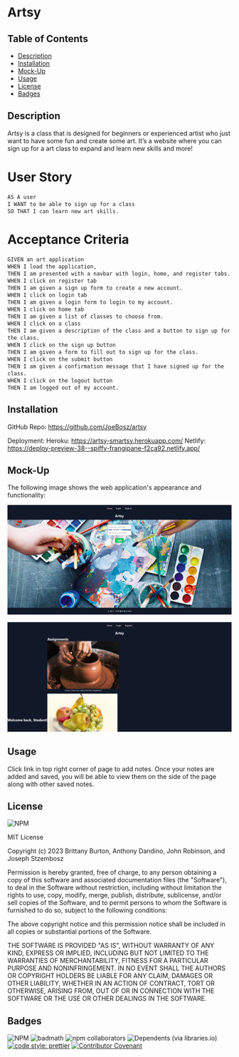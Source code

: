 # Artsy

## Table of Contents

- [Description](#description)
- [Installation](#installation)
- [Mock-Up](#mock-up)
- [Usage](#usage)
- [License](#license)
- [Badges](#badges)

## Description

Artsy is a class that is designed for beginners or experienced artist who just want to have some fun and create some art. It’s a website where you can sign up for a art class to expand and learn new skills and more!

# User Story

```
AS A user
I WANT to be able to sign up for a class
SO THAT I can learn new art skills.
```

# Acceptance Criteria

```
GIVEN an art application
WHEN I load the application,
THEN I am presented with a navbar with login, home, and register tabs.
WHEN I click on register tab
THEN I am given a sign up form to create a new account.
WHEN I click on login tab
THEN I am given a login form to login to my account.
WHEN I click on home tab
THEN I am given a list of classes to choose from.
WHEN I click on a class
THEN I am given a description of the class and a button to sign up for the class.
WHEN I click on the sign up button
THEN I am given a form to fill out to sign up for the class.
WHEN I click on the submit button
THEN I am given a confirmation message that I have signed up for the class.
WHEN I click on the logout button
THEN I am logged out of my account.

```

## Installation

GitHub Repo: https://github.com/JoeBosz/artsy

Deployment:
Heroku: https://artsy-smartsy.herokuapp.com/
Netlify: https://deploy-preview-38--spiffy-frangipane-f2ca92.netlify.app/

## Mock-Up

The following image shows the web application's appearance and functionality:

![Homepage](homepage.png)

![User page](login%20page.png)

## Usage

Click link in top right corner of page to add notes. Once your notes are added and saved, you will be able to view them on the side of the page along with other saved notes.

## License

![NPM](https://img.shields.io/npm/l/inquirer?style=plastic)

MIT License

Copyright (c) 2023 Brittany Burton, Anthony Dandino, John Robinson, and Joseph Stzembosz

Permission is hereby granted, free of charge, to any person obtaining a copy of this software and associated documentation files (the "Software"), to deal in the Software without restriction, including without limitation the rights to use, copy, modify, merge, publish, distribute, sublicense, and/or sell copies of the Software, and to permit persons to whom the Software is furnished to do so, subject to the following conditions:

The above copyright notice and this permission notice shall be included in all copies or substantial portions of the Software.

THE SOFTWARE IS PROVIDED "AS IS", WITHOUT WARRANTY OF ANY KIND, EXPRESS OR IMPLIED, INCLUDING BUT NOT LIMITED TO THE WARRANTIES OF MERCHANTABILITY, FITNESS FOR A PARTICULAR PURPOSE AND NONINFRINGEMENT. IN NO EVENT SHALL THE AUTHORS OR COPYRIGHT HOLDERS BE LIABLE FOR ANY CLAIM, DAMAGES OR OTHER LIABILITY, WHETHER IN AN ACTION OF CONTRACT, TORT OR OTHERWISE, ARISING FROM, OUT OF OR IN CONNECTION WITH THE SOFTWARE OR THE USE OR OTHER DEALINGS IN THE SOFTWARE.

## Badges

![NPM](https://img.shields.io/npm/l/inquirer?style=plastic) ![badmath](https://img.shields.io/github/languages/top/lernantino/badmath) ![npm collaborators](https://img.shields.io/npm/collaborators/inquirer) ![Dependents (via libraries.io)](https://img.shields.io/librariesio/dependents/npm/inquirer) [![code style: prettier](https://img.shields.io/badge/code_style-prettier-ff69b4.svg?style=flat-square)](https://github.com/prettier/prettier) [![Contributor Covenant](https://img.shields.io/badge/Contributor%20Covenant-2.1-4baaaa.svg)](code_of_conduct.md)
